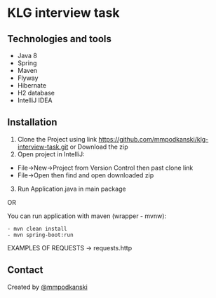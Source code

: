 # KLG interview task

## Technologies and tools
* Java 8
* Spring
* Maven
* Flyway
* Hibernate
* H2 database
* IntelliJ IDEA


## Installation

1. Clone the Project using link https://github.com/mmpodkanski/klg-interview-task.git or Download the zip
2. Open project in IntelliJ:
- File->New->Project from Version Control then past clone link
- File->Open then find and open downloaded zip
3. Run Application.java in main package

OR

You can run application with maven (wrapper - mvnw):
```
- mvn clean install
- mvn spring-boot:run
```

EXAMPLES OF REQUESTS -> requests.http

## Contact
Created by [@mmpodkanski](https://github.com/mmpodkanski/)

